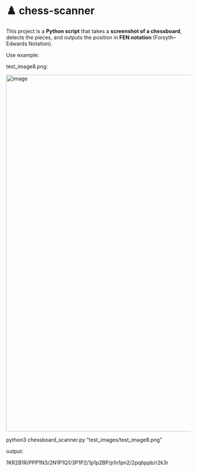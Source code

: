 # ♟️ chess-scanner

This project is a **Python script** that takes a **screenshot of a chessboard**, detects the pieces, and outputs the position in **FEN notation** (Forsyth–Edwards Notation).  

Use example:

test_image8.png:

<img width="938" height="970" alt="image" src="https://github.com/user-attachments/assets/05524476-0ac5-4c80-b761-92d47b3329ac" />

python3 chessboard_scanner.py "test_images/test_image8.png"

output:

1KR2B1R/PPP1N3/2N1P1Q1/3P1P2/1p1p2BP/p1n1pn2/2pqbppb/r2k3r
